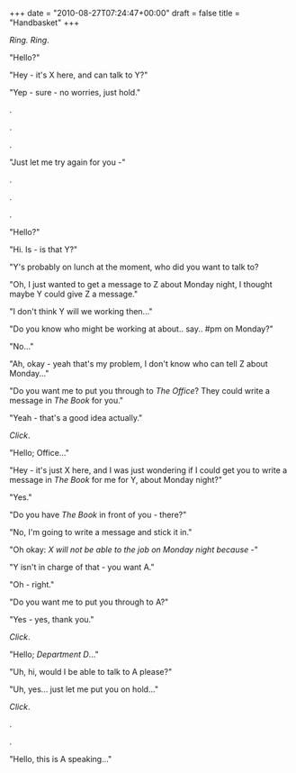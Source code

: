 +++
date = "2010-08-27T07:24:47+00:00"
draft = false
title = "Handbasket"
+++
<p><em>Ring. Ring</em>.</p>&#13;
<p>"Hello?"</p>&#13;
<p>"Hey - it's X here, and can talk to Y?"</p>&#13;
<p>"Yep - sure - no worries, just hold."</p>&#13;
<p>.</p>&#13;
<p>.</p>&#13;
<p>.</p>&#13;
<p>"Just let me try again for you -"</p>&#13;
<p>.</p>&#13;
<p>.</p>&#13;
<p>.</p>&#13;
<p>"Hello?"</p>&#13;
<p>"Hi. Is - is that Y?"</p>&#13;
<p>"Y's probably on lunch at the moment, who did you want to talk to?</p>&#13;
<p>"Oh, I just wanted to get a message to Z about Monday night, I thought maybe Y could give Z a message."</p>&#13;
<p>"I don't think Y will we working then..."</p>&#13;
<p>"Do you know who might be working at about.. say.. #pm on Monday?"</p>&#13;
<p>"No..."</p>&#13;
<p>"Ah, okay - yeah that's my problem, I don't know who can tell Z about Monday..."</p>&#13;
<p>"Do you want me to put you through to <em>The Office</em>? They could write a message in <em>The Book</em> for you."</p>&#13;
<p>"Yeah - that's a good idea actually."</p>&#13;
<p><em>Click</em>.</p>&#13;
<p>"Hello; Office..."</p>&#13;
<p>"Hey - it's just X here, and I was just wondering if I could get you to write a message in <em>The Book</em> for me for Y, about Monday night?"</p>&#13;
<p>"Yes."</p>&#13;
<p>"Do you have <em>The Book</em> in front of you - there?"</p>&#13;
<p>"No, I'm going to write a message and stick it in."</p>&#13;
<p>"Oh okay: <em>X will not be able to the job on Monday night because -</em>"</p>&#13;
<p>"Y isn't in charge of that - you want A."</p>&#13;
<p>"Oh - right."</p>&#13;
<p>"Do you want me to put you through to A?"</p>&#13;
<p>"Yes - yes, thank you."</p>&#13;
<p><em>Click</em>.</p>&#13;
<p>"Hello; <em>Department D</em>..."</p>&#13;
<p>"Uh, hi, would I be able to talk to A please?"</p>&#13;
<p>"Uh, yes... just let me put you on hold..."</p>&#13;
<p><em>Click</em>.</p>&#13;
<p>.</p>&#13;
<p>.</p>&#13;
<p>"Hello, this is A speaking..."</p> 
